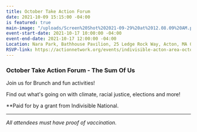 ```yaml
---
title: October Take Action Forum
date: 2021-10-09 15:15:00 -04:00
is featured: true
main-image: "/uploads/Screen%20Shot%202021-09-29%20at%2012.08.09%20AM.png"
event-start-date: 2021-10-17 10:00:00 -04:00
event-end-date: 2021-10-17 12:00:00 -04:00
Location: Nara Park, Bathhouse Pavilion, 25 Ledge Rock Way, Acton, MA 01720
RSVP-link: https://actionnetwork.org/events/indivisible-acton-area-october-take-action-forum/?
---
```


###  October Take Action Forum - The Sum Of Us

Join us for Brunch and fun activities!

Find out what's going on with climate, racial justice, elections and more!

**Paid for by a grant from Indivisible National. 
 
---

*All attendees must have proof of vaccination.*